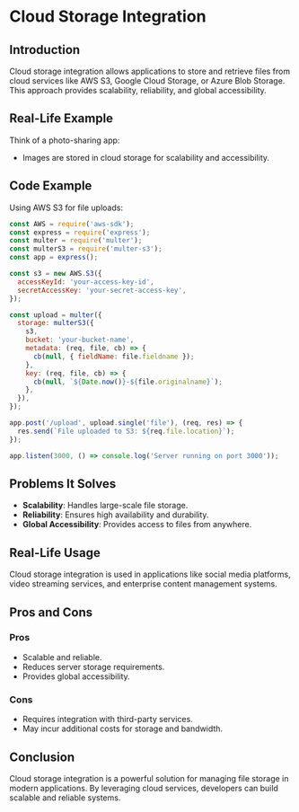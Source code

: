 # Cloud Storage Integration

## Introduction
Cloud storage integration allows applications to store and retrieve files from cloud services like AWS S3, Google Cloud Storage, or Azure Blob Storage. This approach provides scalability, reliability, and global accessibility.

## Real-Life Example
Think of a photo-sharing app:
- Images are stored in cloud storage for scalability and accessibility.

## Code Example
Using AWS S3 for file uploads:
```javascript
const AWS = require('aws-sdk');
const express = require('express');
const multer = require('multer');
const multerS3 = require('multer-s3');
const app = express();

const s3 = new AWS.S3({
  accessKeyId: 'your-access-key-id',
  secretAccessKey: 'your-secret-access-key',
});

const upload = multer({
  storage: multerS3({
    s3,
    bucket: 'your-bucket-name',
    metadata: (req, file, cb) => {
      cb(null, { fieldName: file.fieldname });
    },
    key: (req, file, cb) => {
      cb(null, `${Date.now()}-${file.originalname}`);
    },
  }),
});

app.post('/upload', upload.single('file'), (req, res) => {
  res.send(`File uploaded to S3: ${req.file.location}`);
});

app.listen(3000, () => console.log('Server running on port 3000'));
```

## Problems It Solves
- **Scalability**: Handles large-scale file storage.
- **Reliability**: Ensures high availability and durability.
- **Global Accessibility**: Provides access to files from anywhere.

## Real-Life Usage
Cloud storage integration is used in applications like social media platforms, video streaming services, and enterprise content management systems.

## Pros and Cons
### Pros
- Scalable and reliable.
- Reduces server storage requirements.
- Provides global accessibility.

### Cons
- Requires integration with third-party services.
- May incur additional costs for storage and bandwidth.

## Conclusion
Cloud storage integration is a powerful solution for managing file storage in modern applications. By leveraging cloud services, developers can build scalable and reliable systems.
